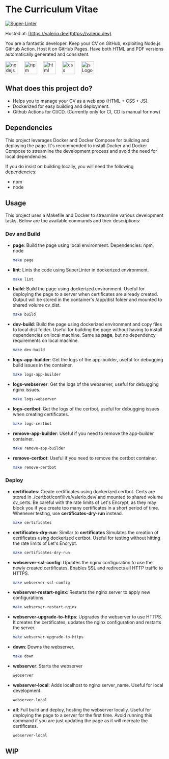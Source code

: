 # The Curriculum Vitae

[![Super-Linter](https://github.com/brunogbv/cv/actions/workflows/superlinter.yml/badge.svg)](https://github.com/marketplace/actions/super-linter)

Hosted at: [https://valerio.dev](https://valerio.dev)

You are a fantastic developer. Keep your CV on GitHub, exploiting Node.js GitHub Action. Host it on GitHub Pages. Have both HTML and PDF versions automatically generated and consistent.

<img src="https://raw.githubusercontent.com/dheereshagrwal/colored-icons/f926a9cacef437021842aa53029d1b73fb03de15/svg/nodejs.svg" alt="nodejs Logo" width="40" height="40" /> &nbsp; &nbsp;
<img src="https://raw.githubusercontent.com/dheereshagrwal/colored-icons/f926a9cacef437021842aa53029d1b73fb03de15/svg/npm.svg" alt="npm Logo" width="40" height="40" /> &nbsp; &nbsp;
<img src="https://raw.githubusercontent.com/dheereshagrwal/colored-icons/f926a9cacef437021842aa53029d1b73fb03de15/svg/html.svg" alt="html Logo" width="40" height="40" /> &nbsp; &nbsp;
<img src="https://raw.githubusercontent.com/dheereshagrwal/colored-icons/f926a9cacef437021842aa53029d1b73fb03de15/svg/css.svg" alt="css Logo" width="40" height="40" /> &nbsp; &nbsp;
<img src="https://raw.githubusercontent.com/dheereshagrwal/colored-icons/f926a9cacef437021842aa53029d1b73fb03de15/svg/js.svg" alt="js Logo" width="40" height="40" />

## What does this project do?

* Helps you to manage your CV as a web app (HTML + CSS + JS).
* Dockerized for easy building and deployment.
* Github Actions for CI/CD. (Currently only for CI, CD is manual for now)

## Dependencies

This project leverages Docker and Docker Compose for building and deploying the page. It's recommended to install Docker and Docker Compose to streamline the development process and avoid the need for local dependencies.

If you do insist on building locally, you will need the following dependencies:
* npm
* node

## Usage

This project uses a Makefile and Docker to streamline various development tasks. Below are the available commands and their descriptions:

### Dev and Build

- **page**: Build the page using local environment. Dependencies: npm, node
  ```sh
  make page
  ```
- **lint**: Lints the code using SuperLinter in dockerized environment.
  ```sh
  make lint
  ```

- **build**: Build the page using dockerized environment. Useful for deploying the page to a server when certificates are already created. Output will be stored in the container's /app/dist folder and mounted to shared volume cv_dist.
  ```sh
  make build
  ```

- **dev-build**: Build the page using dockerized environment and copy files to local dist folder. Useful for building the page without having to install dependencies on local machine. Same as **page**, but no dependency requirements on local machine.
  ```sh
  make dev-build
  ```

- **logs-app-builder**: Get the logs of the app-builder, useful for debugging build issues in the container.
  ```sh
  make logs-app-builder
  ```

- **logs-webserver**: Get the logs of the webserver, useful for debugging nginx issues.
  ```sh
  make logs-webserver
  ```

- **logs-certbot**: Get the logs of the certbot, useful for debugging issues when creating certificates.
  ```sh
  make logs-certbot
  ```

- **remove-app-builder**: Useful if you need to remove the app-builder container.
  ```sh
  make remove-app-builder
  ```

- **remove-certbot**: Useful if you need to remove the certbot container.
  ```sh
  make remove-certbot
  ```

### Deploy

- **certificates**: Create certificates using dockerized certbot. Certs are stored in ./certbot/conf/live/valerio.dev/ and mounted to shared volume cv_certs. Be careful with the rate limits of Let's Encrypt, as they may block you if you create too many certificates in a short period of time. Whenever testing, use **certificates-dry-run** instead.
  ```sh
  make certificates
  ```

- **certificates-dry-run**: Similar to **certificates** Simulates the creation of certificates using dockerized certbot. Useful for testing without hitting the rate limits of Let's Encrypt.
  ```sh
  make certificates-dry-run
  ```

- **webserver-ssl-config**: Updates the nginx configuration to use the newly created certificates. Enables SSL and redirects all HTTP traffic to HTTPS.
  ```sh
  make webserver-ssl-config
  ```

- **webserver-restart-nginx**: Restarts the nginx server to apply new configurations
  ```sh
  make webserver-restart-nginx
  ```

- **webserver-upgrade-to-https**: Upgrades the webserver to use HTTPS. It creates the certificates, updates the nginx configuration and restarts the server.
  ```sh
  make webserver-upgrade-to-https
  ```

- **down**: Downs the webserver.
  ```sh
  make down
  ```

- **webserver**: Starts the webserver
  ```sh
  webserver
  ```

- **webserver-local**: Adds localhost to nginx server_name. Useful for local development.
  ```sh
  webserver-local
  ```

- **all**: Full build and deploy, hosting the webserver locally. Useful for deploying the page to a server for the first time. Avoid running this command if you are just updating the page as it will recreate the certificates.
  ```sh
  webserver-local
  ```


## WIP


<!-- ## What does this project do?

* Helps you to manage your CV as a web app (HTML + CSS + JS).
* Automatically generates and publishes HTML and PDF version on every push to `main`.

Demo: [http://sneas.github.io/cv-template](http://sneas.github.io/cv-template).

Real world example: [http://sneas.github.io/cv](http://sneas.github.io/cv).


## Motivation

GitHub Pages is probably the best place developer could store their CV. Giving a potential employer a link to your CV stored on GitHub shows your intense desire for automation and stands you out.

The idea behind **The Curriculum Vitae Template** is to provide anyone with a quick solution for creating and managing CVs (both HTML and PDF versions) with the help of GitHub.

## Installation

1. Create a new repository out of this template by clicking [this link](https://github.com/sneas/cv-template/generate).
1. Clone the newly created repository.
1. Install project dependencies with `npm install`.
1. Run `npm run deploy` to initialize `gh-pages`. This is a one time action. Further deployments will be initiated by GitHub Actions on every push to `main`.

## Usage

1. Start local development server with `npm start`.
1. Update contents of `src` folder to fit your needs. This item is explained [below](#update-contents).
1. Commit and push your changes.
1. GitHub Actions will automatically build the latest version and deploy it to GitHub Pages.
1. Open `http://your-username.github.io/your-cv-repo`.

### Update contents

The project uses [HandlebarsJS](https://github.com/wycats/handlebars.js/) as a template engine.

The main HTML template is located in [src/templates/index.html](src/templates/index.html). Metadata for the template could be found in [src/metadata/metadata.js](src/metadata/metadata.js).

Don't forget to update [src/assets/favicon.ico](src/assets/favicon.ico). You can generate a new favicon out of your photo with [icoconvert.com](http://icoconvert.com/). -->
